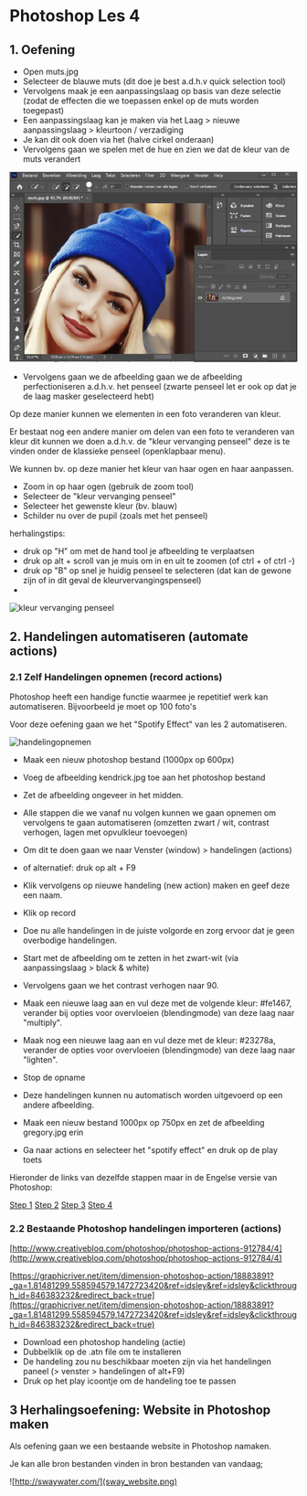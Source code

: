 # Photoshop Les 4

## 1. Oefening

- Open muts.jpg
- Selecteer de blauwe muts (dit doe je best a.d.h.v quick selection tool)
- Vervolgens maak je een aanpassingslaag op basis van deze selectie (zodat de effecten die we toepassen enkel op de muts worden toegepast)
- Een aanpassingslaag kan je maken via het Laag > nieuwe aanpassingslaag > kleurtoon / verzadiging
- Je kan dit ook doen via het (halve cirkel onderaan)
- Vervolgens gaan we spelen met de hue en zien we dat de kleur van de muts verandert

![kleurtoon / verzadiging](huesaturation.gif)

- Vervolgens gaan we de afbeelding gaan we de afbeelding perfectioniseren a.d.h.v. het penseel (zwarte penseel let er ook op dat je de laag masker geselecteerd hebt)

Op deze manier kunnen we elementen in een foto veranderen van kleur.

Er bestaat nog een andere manier om delen van een foto te veranderen van kleur dit kunnen we doen a.d.h.v. de "kleur vervanging penseel" deze is te vinden onder de klassieke penseel (openklapbaar menu).

We kunnen bv. op deze manier het kleur van haar ogen en haar aanpassen.

- Zoom in op haar ogen (gebruik de zoom tool)
- Selecteer de "kleur vervanging penseel"
- Selecteer het gewenste kleur (bv. blauw)
- Schilder nu over de pupil (zoals met het penseel)

herhalingstips:
- druk op "H" om met de hand tool je afbeelding te verplaatsen
- druk op alt + scroll van je muis om in en uit te zoomen (of ctrl + of ctrl -)
- druk op "B" op snel je huidig penseel te selecteren (dat kan de gewone zijn of in dit geval de kleurvervangingspenseel)
- 
![kleur vervanging penseel](kleurvervanging.gif)

## 2. Handelingen automatiseren (automate actions)

### 2.1 Zelf Handelingen opnemen (record actions)

Photoshop heeft een handige functie waarmee je repetitief werk kan automatiseren. Bijvoorbeeld je moet op 100 foto's

Voor deze oefening gaan we het "Spotify Effect" van les 2 automatiseren.

![handelingopnemen](handelingopnemen.gif)

- Maak een nieuw photoshop bestand (1000px op 600px)
- Voeg de afbeelding kendrick.jpg toe aan het photoshop bestand
- Zet de afbeelding ongeveer in het midden.
- Alle stappen die we vanaf nu volgen kunnen we gaan opnemen om vervolgens te gaan automatiseren (omzetten zwart / wit, contrast verhogen, lagen met opvulkleur toevoegen)
- Om dit te doen gaan we naar Venster (window) > handelingen (actions)
- of alternatief: druk op alt + F9
- Klik vervolgens op nieuwe handeling (new action) maken en geef deze een naam.
- Klik op record


- Doe nu alle handelingen in de juiste volgorde en zorg ervoor dat je geen overbodige handelingen.
- Start met de afbeelding om te zetten in het zwart-wit (via aanpassingslaag > black & white)
- Vervolgens gaan we het contrast verhogen naar 90.


- Maak een nieuwe laag aan en vul deze met de volgende kleur: #fe1467, verander bij opties voor overvloeien (blendingmode) van deze laag naar "multiply".
- Maak nog een nieuwe laag aan en vul deze met de kleur: #23278a, verander de opties voor overvloeien (blendingmode) van deze laag naar "lighten".
- Stop de opname

- Deze handelingen kunnen nu automatisch worden uitgevoerd op een andere afbeelding.
- Maak een nieuw bestand 1000px op 750px en zet de afbeelding gregory.jpg erin
- Ga naar actions en selecteer het "spotify effect" en druk op de play toets

Hieronder de links van dezelfde stappen maar in de Engelse versie van Photoshop:

[Step 1](https://cl.ly/2Z1H0F0b3l3q/Screen%20Recording%202016-12-04%20at%2009.03%20PM.gif)
[Step 2](https://cl.ly/2X2B1B3X2N3g/Screen%20Recording%202016-12-04%20at%2009.16%20PM.gif)
[Step 3](https://cl.ly/2T0J0g1J2b3r/Screen%20Recording%202016-12-04%20at%2009.21%20PM.gif)
[Step 4](https://cl.ly/3t0L2H1c151y/Screen%20Recording%202016-12-04%20at%2009.32%20PM.gif)


### 2.2 Bestaande Photoshop handelingen importeren (actions)

[http://www.creativebloq.com/photoshop/photoshop-actions-912784/4](http://www.creativebloq.com/photoshop/photoshop-actions-912784/4)

[https://graphicriver.net/item/dimension-photoshop-action/18883891?_ga=1.81481299.558594579.1472723420&ref=idsley&ref=idsley&clickthrough_id=846383232&redirect_back=true](https://graphicriver.net/item/dimension-photoshop-action/18883891?_ga=1.81481299.558594579.1472723420&ref=idsley&ref=idsley&clickthrough_id=846383232&redirect_back=true)

- Download een photoshop handeling (actie)
- Dubbelklik op de .atn file om te installeren
- De handeling zou nu beschikbaar moeten zijn via het handelingen paneel (> venster > handelingen of alt+F9)
- Druk op het play icoontje om de handeling toe te passen

## 3 Herhalingsoefening: Website in Photoshop maken

Als oefening gaan we een bestaande website in Photoshop namaken.

Je kan alle bron bestanden vinden in bron bestanden van vandaag;

![http://swaywater.com/](sway_website.png)
